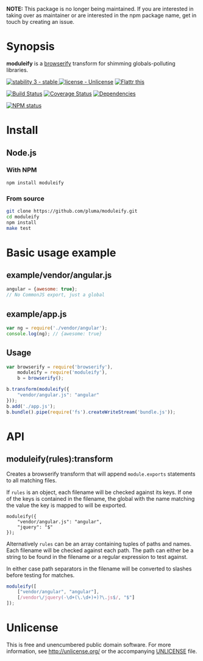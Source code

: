 **NOTE:** This package is no longer being maintained. If you are interested in taking over as maintainer or are interested in the npm package name, get in touch by creating an issue.

# Synopsis

**moduleify** is a [browserify](https://github.com/substack/node-browserify) transform for shimming globals-polluting libraries.

[![stability 3 - stable](http://b.repl.ca/v1/stability-3_--_stable-yellowgreen.png)
](http://nodejs.org/api/documentation.html#documentation_stability_index) [![license - Unlicense](http://b.repl.ca/v1/license-Unlicense-lightgrey.png)](http://unlicense.org/) [![Flattr this](https://api.flattr.com/button/flattr-badge-large.png)](https://flattr.com/submit/auto?user_id=pluma&url=https://github.com/pluma/moduleify)

[![Build Status](https://travis-ci.org/pluma/moduleify.png?branch=master)](https://travis-ci.org/pluma/moduleify) [![Coverage Status](https://coveralls.io/repos/pluma/moduleify/badge.png?branch=master)](https://coveralls.io/r/pluma/moduleify?branch=master) [![Dependencies](https://david-dm.org/pluma/moduleify.png?theme=shields.io)](https://david-dm.org/pluma/moduleify)

[![NPM status](https://nodei.co/npm/moduleify.png?compact=true)](https://npmjs.org/package/moduleify)

# Install

## Node.js

### With NPM

```sh
npm install moduleify
```

### From source

```sh
git clone https://github.com/pluma/moduleify.git
cd moduleify
npm install
make test
```

# Basic usage example

## example/vendor/angular.js

```javascript
angular = {awesome: true};
// No CommonJS export, just a global
```

## example/app.js

```javascript
var ng = require('./vendor/angular');
console.log(ng); // {awesome: true}
```

## Usage

```javascript
var browserify = require('browserify'),
    moduleify = require('moduleify'),
    b = browserify();

b.transform(moduleify({
    "vendor/angular.js": "angular"
}));
b.add('./app.js');
b.bundle().pipe(require('fs').createWriteStream('bundle.js'));
```

# API

## moduleify(rules):transform

Creates a browserify transform that will append `module.exports` statements
to all matching files.

If `rules` is an object, each filename will be checked against its keys.
If one of the keys is contained in the filename, the global with the name
matching the value the key is mapped to will be exported.

```javscript
moduleify({
    "vendor/angular.js": "angular",
    "jquery": "$"
});
```

Alternatively `rules` can be an array containing tuples of paths and names.
Each filename will be checked against each path. The path can either be
a string to be found in the filename or a regular expression to test against.

In either case path separators in the filename will be converted to slashes
before testing for matches.

```javascript
moduleify([
    ["vendor/angular", "angular"],
    [/vendor\/jquery(-\d+(\.\d+)+)?\.js$/, "$"]
]);
```

# Unlicense

This is free and unencumbered public domain software. For more information, see http://unlicense.org/ or the accompanying [UNLICENSE](https://github.com/pluma/moduleify/blob/master/UNLICENSE) file.
